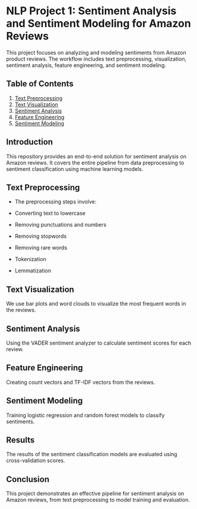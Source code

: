 # NLP Project 1: Sentiment Analysis and Sentiment Modeling for Amazon Reviews

This project focuses on analyzing and modeling sentiments from Amazon product reviews. The workflow includes text preprocessing, visualization, sentiment analysis, feature engineering, and sentiment modeling.

## Table of Contents
1. [Text Preprocessing](#text-preprocessing)
2. [Text Visualization](#text-visualization)
3. [Sentiment Analysis](#sentiment-analysis)
4. [Feature Engineering](#feature-engineering)
5. [Sentiment Modeling](#sentiment-modeling)

## Introduction
This repository provides an end-to-end solution for sentiment analysis on Amazon reviews. It covers the entire pipeline from data preprocessing to sentiment classification using machine learning models.



## Text Preprocessing
- The preprocessing steps involve:

- Converting text to lowercase

- Removing punctuations and numbers

- Removing stopwords

- Removing rare words

- Tokenization

- Lemmatization


## Text Visualization
We use bar plots and word clouds to visualize the most frequent words in the reviews.

## Sentiment Analysis
Using the VADER sentiment analyzer to calculate sentiment scores for each review.


## Feature Engineering
Creating count vectors and TF-IDF vectors from the reviews.


## Sentiment Modeling
Training logistic regression and random forest models to classify sentiments.

## Results
The results of the sentiment classification models are evaluated using cross-validation scores.

## Conclusion
This project demonstrates an effective pipeline for sentiment analysis on Amazon reviews, from text preprocessing to model training and evaluation.
